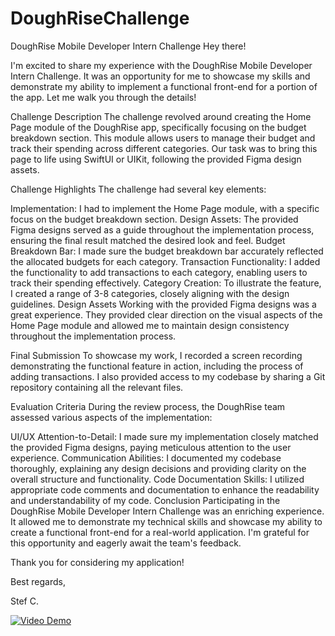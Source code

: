# DoughRiseChallenge
DoughRise Mobile Developer Intern Challenge
Hey there!

I'm excited to share my experience with the DoughRise Mobile Developer Intern Challenge. It was an opportunity for me to showcase my skills and demonstrate my ability to implement a functional front-end for a portion of the app. Let me walk you through the details!

Challenge Description
The challenge revolved around creating the Home Page module of the DoughRise app, specifically focusing on the budget breakdown section. This module allows users to manage their budget and track their spending across different categories. Our task was to bring this page to life using SwiftUI or UIKit, following the provided Figma design assets.

Challenge Highlights
The challenge had several key elements:

Implementation: I had to implement the Home Page module, with a specific focus on the budget breakdown section.
Design Assets: The provided Figma designs served as a guide throughout the implementation process, ensuring the final result matched the desired look and feel.
Budget Breakdown Bar: I made sure the budget breakdown bar accurately reflected the allocated budgets for each category.
Transaction Functionality: I added the functionality to add transactions to each category, enabling users to track their spending effectively.
Category Creation: To illustrate the feature, I created a range of 3-8 categories, closely aligning with the design guidelines.
Design Assets
Working with the provided Figma designs was a great experience. They provided clear direction on the visual aspects of the Home Page module and allowed me to maintain design consistency throughout the implementation process.

Final Submission
To showcase my work, I recorded a screen recording demonstrating the functional feature in action, including the process of adding transactions. I also provided access to my codebase by sharing a Git repository containing all the relevant files.

Evaluation Criteria
During the review process, the DoughRise team assessed various aspects of the implementation:

UI/UX Attention-to-Detail: I made sure my implementation closely matched the provided Figma designs, paying meticulous attention to the user experience.
Communication Abilities: I documented my codebase thoroughly, explaining any design decisions and providing clarity on the overall structure and functionality.
Code Documentation Skills: I utilized appropriate code comments and documentation to enhance the readability and understandability of my code.
Conclusion
Participating in the DoughRise Mobile Developer Intern Challenge was an enriching experience. It allowed me to demonstrate my technical skills and showcase my ability to create a functional front-end for a real-world application. I'm grateful for this opportunity and eagerly await the team's feedback.

Thank you for considering my application!

Best regards,

Stef C.

[![Video Demo](https://example.com/video_thumbnail.jpg)]((https://www.loom.com/share/1fec34d99d294227ada5b69ed4ca2e42))
